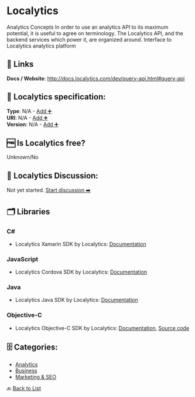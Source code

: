 # Localytics
Analytics Concepts In order to use an analytics API to its maximum potential, it is useful to agree on terminology. The Localytics API, and the backend services which power it, are organized around. Interface to Localytics analytics platform

##  🔗 Links
**Docs / Website**: http://docs.localytics.com/dev/query-api.html#query-api

## 🧬 Localytics specification:
**Type**: N/A - [Add ➕](https://github.com/apis-list/apis-list/edit/main/apis-list.yaml)  
**URI**: N/A - [Add ➕](https://github.com/apis-list/apis-list/edit/main/apis-list.yaml)  
**Version**: N/A - [Add ➕](https://github.com/apis-list/apis-list/edit/main/apis-list.yaml)

## 🆓 Is Localytics free?
 Unknown/No 

## 💬 Localytics Discussion:
Not yet started. [Start discussion ➡️](https://github.com/apis-list/apis-list/discussions/new)

## 🗂️ Libraries
### C#
- Localytics Xamarin SDK by Localytics: [Documentation](https://github.com/localytics/localytics-xamarin)

### JavaScript
- Localytics Cordova SDK by Localytics: [Documentation](https://github.com/localytics/localytics-cordova)

### Java
-  Localytics Java SDK by Localytics: [Documentation](http://docs.localytics.com/#Dev/sdk-downloads.html)

### Objective-C
- Localytics Objective-C SDK by Localytics: [Documentation](http://docs.localytics.com/index.html#Dev/Integrate/ios-integration.html), [Source code](http://docs.localytics.com/#Dev/sdk-downloads.html)


## 🗄️ Categories:
- [Analytics](https://github.com/apis-list/apis-list#analytics-)
- [Business](https://github.com/apis-list/apis-list#business-)
- [Marketing & SEO](https://github.com/apis-list/apis-list#marketing--seo-)

🔙  [Back to List](https://github.com/apis-list/apis-list)
